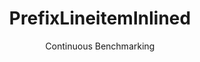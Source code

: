 ---
layout: docu
title: PrefixLineitemInlined
subtitle: Continuous Benchmarking
selected: Prefix_Tpch
expanded: Benchmarking
benchmark: /individual_results/PrefixLineitemInlined.html
---